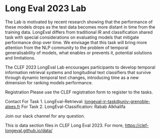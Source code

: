 # Long Eval 2023 Lab
The Lab is motivated by recent research showing that the performance of these models drops as the test data becomes more distant in time from the training data. LongEval differs from traditional IR and classification shared task with special considerations on evaluating models that mitigate performance drop over time. We envisage that this task will bring more attention from the NLP community to the problem of temporal generalisability of models, what enables or prevents it, potential solutions and limitations.

The CLEF 2023 LongEval Lab encourages participants to develop temporal information retrieval systems and longitudinal text classifiers that survive through dynamic temporal text changes, introducing time as a new dimension for ranking models performance.

Registration
Please use the CLEF registration form to register to the tasks. 

Contact
For Task 1. LongEval-Retrieval: longeval-ir-task@univ-grenoble-alpes.fr
For Task 2. LongEval-Classification: Rabab Alkhalifa

Join our slack channel for any question.

This is data section files in CLEF Long Eval 2023. For more, https://clef-longeval.github.io/data/
